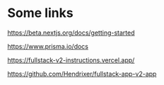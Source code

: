 # Some links

<https://beta.nextjs.org/docs/getting-started>

<https://www.prisma.io/docs>

<https://fullstack-v2-instructions.vercel.app/>

<https://github.com/Hendrixer/fullstack-app-v2-app>

